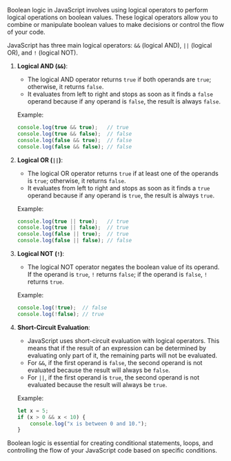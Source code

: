 Boolean logic in JavaScript involves using logical operators to perform logical operations on boolean values. These logical operators allow you to combine or manipulate boolean values to make decisions or control the flow of your code.

JavaScript has three main logical operators: `&&` (logical AND), `||` (logical OR), and `!` (logical NOT).

1. **Logical AND (`&&`)**:
   - The logical AND operator returns `true` if both operands are `true`; otherwise, it returns `false`.
   - It evaluates from left to right and stops as soon as it finds a `false` operand because if any operand is `false`, the result is always `false`.

   Example:
   ```javascript
   console.log(true && true);   // true
   console.log(true && false);  // false
   console.log(false && true);  // false
   console.log(false && false); // false
   ```

2. **Logical OR (`||`)**:
   - The logical OR operator returns `true` if at least one of the operands is `true`; otherwise, it returns `false`.
   - It evaluates from left to right and stops as soon as it finds a `true` operand because if any operand is `true`, the result is always `true`.

   Example:
   ```javascript
   console.log(true || true);   // true
   console.log(true || false);  // true
   console.log(false || true);  // true
   console.log(false || false); // false
   ```

3. **Logical NOT (`!`)**:
   - The logical NOT operator negates the boolean value of its operand. If the operand is `true`, `!` returns `false`; if the operand is `false`, `!` returns `true`.

   Example:
   ```javascript
   console.log(!true);  // false
   console.log(!false); // true
   ```

4. **Short-Circuit Evaluation**:
   - JavaScript uses short-circuit evaluation with logical operators. This means that if the result of an expression can be determined by evaluating only part of it, the remaining parts will not be evaluated.
   - For `&&`, if the first operand is `false`, the second operand is not evaluated because the result will always be `false`.
   - For `||`, if the first operand is `true`, the second operand is not evaluated because the result will always be `true`.

   Example:
   ```javascript
   let x = 5;
   if (x > 0 && x < 10) {
       console.log("x is between 0 and 10.");
   }
   ```

Boolean logic is essential for creating conditional statements, loops, and controlling the flow of your JavaScript code based on specific conditions.